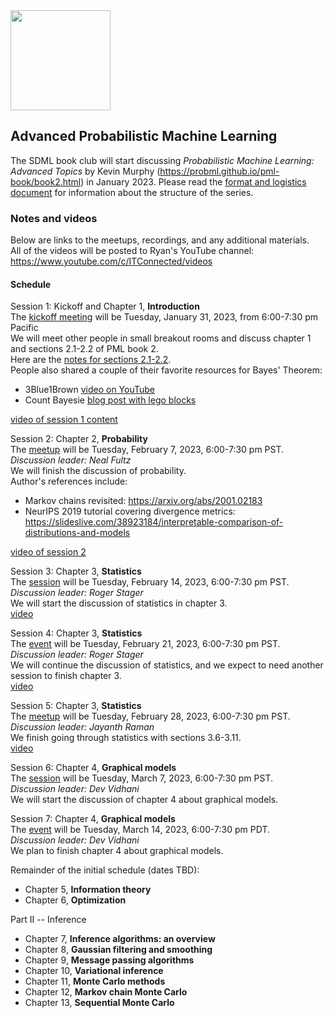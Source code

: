 <img src="https://github.com/SanDiegoMachineLearning/bookclub/blob/master/images/probml_book2.jpg?raw=true" width="160">

## Advanced Probabilistic Machine Learning

The SDML book club will start discussing *Probabilistic Machine Learning: Advanced Topics* 
by Kevin Murphy (https://probml.github.io/pml-book/book2.html) in January 2023. 
Please read the [format and logistics document](https://docs.google.com/document/d/1q4m_bMqT293W827hwFur6D-EEdgvSj9baJqcEDJZwus/edit?usp=sharing) 
for information about the structure of the series.

### Notes and videos
Below are links to the meetups, recordings, and any additional materials.  
All of the videos will be posted to Ryan's YouTube channel:  https://www.youtube.com/c/ITConnected/videos

#### Schedule

Session 1:  Kickoff and Chapter 1, **Introduction** \
The [kickoff meeting](https://www.meetup.com/san-diego-machine-learning/events/290817833/) will be Tuesday, January 31, 2023, from 6:00-7:30 pm Pacific \
We will meet other people in small breakout rooms and discuss chapter 1 and sections 2.1-2.2 of PML book 2. \
Here are the [notes for sections 2.1-2.2](https://docs.google.com/document/d/1r-jy-BrGvXDoCQVNu7kRa8KwB7KdxJ_mxmM7UiWTKjc/edit?usp=sharing). \
People also shared a couple of their favorite resources for Bayes' Theorem:
* 3Blue1Brown [video on YouTube](https://youtu.be/HZGCoVF3YvM)
* Count Bayesie [blog post with lego blocks](https://www.countbayesie.com/blog/2015/2/18/bayes-theorem-with-lego)

[video of session 1 content](https://youtu.be/uXjuG4xiQAM)

Session 2:  Chapter 2, **Probability** \
The [meetup](https://www.meetup.com/san-diego-machine-learning/events/291353203/) will be Tuesday, February 7, 2023, 6:00-7:30 pm PST. \
*Discussion leader:  Neal Fultz* \
We will finish the discussion of probability. \
Author's references include:
* Markov chains revisited:  https://arxiv.org/abs/2001.02183
* NeurIPS 2019 tutorial covering divergence metrics:  https://slideslive.com/38923184/interpretable-comparison-of-distributions-and-models

[video of session 2](https://youtu.be/1vtkeR5yieo)

Session 3:  Chapter 3, **Statistics** \
The [session](https://www.meetup.com/san-diego-machine-learning/events/291483555/) will be Tuesday, February 14, 2023, 6:00-7:30 pm PST. \
*Discussion leader:  Roger Stager* \
We will start the discussion of statistics in chapter 3. \
[video](https://youtu.be/xPRDN943w44)

Session 4:  Chapter 3, **Statistics** \
The [event](https://www.meetup.com/san-diego-machine-learning/events/291652772/) will be Tuesday, February 21, 2023, 6:00-7:30 pm PST. \
*Discussion leader:  Roger Stager* \
We will continue the discussion of statistics, and we expect to need another session to finish chapter 3. \
[video](https://youtu.be/cJ9mAMXKo0c)

Session 5:  Chapter 3, **Statistics** \
The [meetup](https://www.meetup.com/san-diego-machine-learning/events/291812390/) will be Tuesday, February 28, 2023, 6:00-7:30 pm PST. \
*Discussion leader:  Jayanth Raman* \
We finish going through statistics with sections 3.6-3.11. \
[video](https://youtu.be/NWqKIY-aQ7g)

Session 6:  Chapter 4, **Graphical models** \
The [session](https://www.meetup.com/san-diego-machine-learning/events/291951113/) will be Tuesday, March 7, 2023, 6:00-7:30 pm PST. \
*Discussion leader:  Dev Vidhani* \
We will start the discussion of chapter 4 about graphical models. 

Session 7:  Chapter 4, **Graphical models** \
The [event](https://www.meetup.com/san-diego-machine-learning/events/292126456/) will be Tuesday, March 14, 2023, 6:00-7:30 pm PDT. \
*Discussion leader:  Dev Vidhani* \
We plan to finish chapter 4 about graphical models. 

Remainder of the initial schedule (dates TBD):
* Chapter 5, **Information theory**
* Chapter 6, **Optimization**

Part II -- Inference
* Chapter 7, **Inference algorithms:  an overview**
* Chapter 8, **Gaussian filtering and smoothing**
* Chapter 9, **Message passing algorithms**
* Chapter 10, **Variational inference**
* Chapter 11, **Monte Carlo methods**
* Chapter 12, **Markov chain Monte Carlo**
* Chapter 13, **Sequential Monte Carlo**




<br>
<br>
